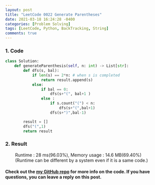 ```yaml
---
layout: post
title: "LeetCode 0022 Generate Parentheses"
date: 2021-03-18 16:24:28 -0400
categories: [Problem Solving]
tags: [LeetCode, Python, BackTracking, String]
comments: true
---
```


### 1. Code
```python
class Solution:
    def generateParenthesis(self, n: int) -> List[str]:
        def dfs(s, bal):
            if len(s) == 2*n: # when s is completed
                return result.append(s)
            else:
                if bal == 0:
                    dfs(s+"(", bal+1 )
                else :
                    if s.count("(") < n:
                        dfs(s+"(",bal+1)
                    dfs(s+")",bal-1)

        result = []
        dfs("(",1)
        return result
```

### 2. Result
&nbsp;&nbsp;&nbsp;&nbsp;&nbsp;&nbsp;&nbsp;&nbsp;Runtime : 28 ms(96.03%), Memory usage : 14.6 MB(69.40%)  
&nbsp;&nbsp;&nbsp;&nbsp;&nbsp;&nbsp;&nbsp;&nbsp;(Runtime can be different by a system even if it is a same code.)

#### Check out the [my GitHub repo][hyuk-gh] for more info on the code. If you have questions, you can leave a reply on this post.
[hyuk-gh]: https://github.com/dlgur1994/StudyAlgorithms
